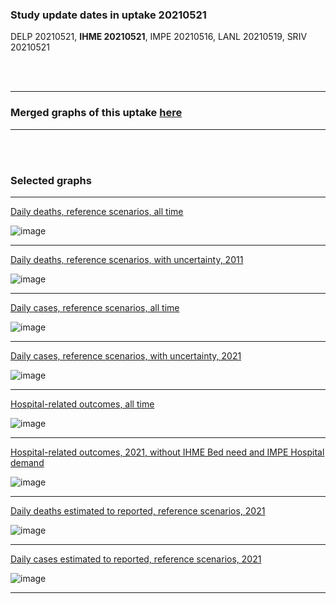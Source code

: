 ### Study update dates in uptake 20210521

DELP 20210521, **IHME 20210521**, IMPE 20210516, LANL 20210519, SRIV 20210521 


<br/><br/>
****

### Merged graphs of this uptake [here](https://github.com/pourmalek/covir2/blob/main/20210521/graphs%20merged%2020210521.pdf)


****

<br/><br/>


### Selected graphs

****

[Daily deaths, reference scenarios, all time](https://github.com/pourmalek/GlobalCovidCombineVisualize/blob/main/20210521/output/merge/graph%2011%20COVID-19%20daily%20deaths%2C%20global%2C%20reference%20scenarios.pdf)

![image](https://user-images.githubusercontent.com/30849720/119574088-06036180-bd6a-11eb-9c4d-754f95230fee.png)

****

[Daily deaths, reference scenarios, with uncertainty, 2011](https://github.com/pourmalek/GlobalCovidCombineVisualize/blob/main/20210521/output/merge/graph%2013%20COVID-19%20daily%20deaths%2C%20global%2C%20reference%20scenarios%2C%202021-01-01%20on%2C%20CI.pdf)

![image](https://user-images.githubusercontent.com/30849720/119574275-57abec00-bd6a-11eb-97a1-eabf169877e1.png)

****

[Daily cases, reference scenarios, all time](https://github.com/pourmalek/GlobalCovidCombineVisualize/blob/main/20210521/output/merge/graph%2021%20COVID-19%20daily%20cases%2C%20global%2C%20reference%20scenarios.pdf)

![image](https://user-images.githubusercontent.com/30849720/119574819-e6206d80-bd6a-11eb-93b1-aa4cf36f04c5.png)

****

[Daily cases, reference scenarios, with uncertainty, 2021](https://github.com/pourmalek/GlobalCovidCombineVisualize/blob/main/20210521/output/merge/graph%2023%20COVID-19%20daily%20cases%2C%20global%2C%20reference%20scenarios%2C%202021-01-01%20on%2C%20CI.pdf)

![image](https://user-images.githubusercontent.com/30849720/119574996-313a8080-bd6b-11eb-9020-235494eb6339.png)

****

[Hospital-related outcomes, all time](https://github.com/pourmalek/GlobalCovidCombineVisualize/blob/main/20210521/output/merge/graph%2071%20COVID-19%20hospital-related%20outcomes.pdf)

![image](https://user-images.githubusercontent.com/30849720/119575075-53cc9980-bd6b-11eb-85f7-6fa60c43ddf6.png)

****

[Hospital-related outcomes, 2021, without IHME Bed need and IMPE Hospital demand](https://github.com/pourmalek/GlobalCovidCombineVisualize/blob/main/20210521/output/merge/graph%2073%20COVID-19%20hospital-related%20outcomes%2C%20wo%20extremes%2C%202021-01-01%20on.pdf)

![image](https://user-images.githubusercontent.com/30849720/119575207-84acce80-bd6b-11eb-8d95-2c5d4bfcf0a2.png)

****

[Daily deaths estimated to reported, reference scenarios, 2021](https://github.com/pourmalek/GlobalCovidCombineVisualize/blob/main/20210521/output/merge/graph%2092%20COVID-19%20daily%20deaths%20estimated%20to%20reported%2C%20global%2C%20reference%20scenarios%2C%202021-01-01%20on.pdf)

![image](https://user-images.githubusercontent.com/30849720/119575287-a73ee780-bd6b-11eb-9ef5-45ebec21b24c.png)

****

[Daily cases estimated to reported, reference scenarios, 2021](https://github.com/pourmalek/GlobalCovidCombineVisualize/blob/main/20210521/output/merge/graph%2093%20COVID-19%20daily%20cases%20estimated%20to%20reported%2C%20global%2C%20reference%20scenarios%2C%202021-01-01%20on.pdf) 

![image](https://user-images.githubusercontent.com/30849720/119575412-e1a88480-bd6b-11eb-92b0-f6dc1e44f013.png)

****

